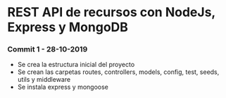 # REST API de recursos con NodeJs, Express y MongoDB

### Commit 1 - 28-10-2019
* Se crea la estructura inicial del proyecto
* Se crean las carpetas routes, controllers, models, config, test, seeds, utils y middleware
* Se instala express y mongoose
